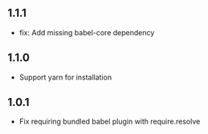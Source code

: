 ## 1.1.1

- fix: Add missing babel-core dependency

## 1.1.0

- Support yarn for installation

## 1.0.1

- Fix requiring bundled babel plugin with require.resolve
